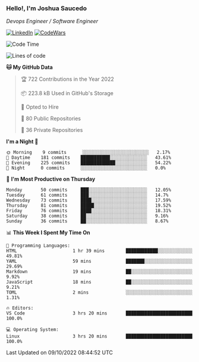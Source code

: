 ### Hello!, I'm Joshua Saucedo
*Devops Engineer / Software Engineer*  

[![LinkedIn](https://img.shields.io/badge/LinkedIn-0073b1?logo=linkedin&style=flat-square&logoColor=white)](https://www.linkedin.com/in/joshua-nathanael-saucedo-uriarte-bb0336169/)
[![CodeWars](https://www.codewars.com/users/joshuansu0897/badges/micro)](https://www.codewars.com/users/joshuansu0897)

<!--START_SECTION:waka-->
![Code Time](http://img.shields.io/badge/Code%20Time-251%20hrs%205%20mins-blue)

![Lines of code](https://img.shields.io/badge/From%20Hello%20World%20I%27ve%20Written-2%20Million%20lines%20of%20code-blue)

**🐱 My GitHub Data** 

> 🏆 722 Contributions in the Year 2022
 > 
> 📦 223.8 kB Used in GitHub's Storage 
 > 
> 💼 Opted to Hire
 > 
> 📜 80 Public Repositories 
 > 
> 🔑 36 Private Repositories  
 > 
**I'm a Night 🦉** 

```text
🌞 Morning    9 commits      ░░░░░░░░░░░░░░░░░░░░░░░░░   2.17% 
🌆 Daytime    181 commits    ███████████░░░░░░░░░░░░░░   43.61% 
🌃 Evening    225 commits    █████████████░░░░░░░░░░░░   54.22% 
🌙 Night      0 commits      ░░░░░░░░░░░░░░░░░░░░░░░░░   0.0%

```
📅 **I'm Most Productive on Thursday** 

```text
Monday       50 commits     ███░░░░░░░░░░░░░░░░░░░░░░   12.05% 
Tuesday      61 commits     ███░░░░░░░░░░░░░░░░░░░░░░   14.7% 
Wednesday    73 commits     ████░░░░░░░░░░░░░░░░░░░░░   17.59% 
Thursday     81 commits     █████░░░░░░░░░░░░░░░░░░░░   19.52% 
Friday       76 commits     ████░░░░░░░░░░░░░░░░░░░░░   18.31% 
Saturday     38 commits     ██░░░░░░░░░░░░░░░░░░░░░░░   9.16% 
Sunday       36 commits     ██░░░░░░░░░░░░░░░░░░░░░░░   8.67%

```


📊 **This Week I Spent My Time On** 

```text
💬 Programming Languages: 
HTML                     1 hr 39 mins        ████████████░░░░░░░░░░░░░   49.81% 
YAML                     59 mins             ███████░░░░░░░░░░░░░░░░░░   29.69% 
Markdown                 19 mins             ██░░░░░░░░░░░░░░░░░░░░░░░   9.92% 
JavaScript               18 mins             ██░░░░░░░░░░░░░░░░░░░░░░░   9.21% 
TOML                     2 mins              ░░░░░░░░░░░░░░░░░░░░░░░░░   1.31%

🔥 Editors: 
VS Code                  3 hrs 20 mins       █████████████████████████   100.0%

💻 Operating System: 
Linux                    3 hrs 20 mins       █████████████████████████   100.0%

```


 Last Updated on 09/10/2022 08:44:52 UTC
<!--END_SECTION:waka-->
